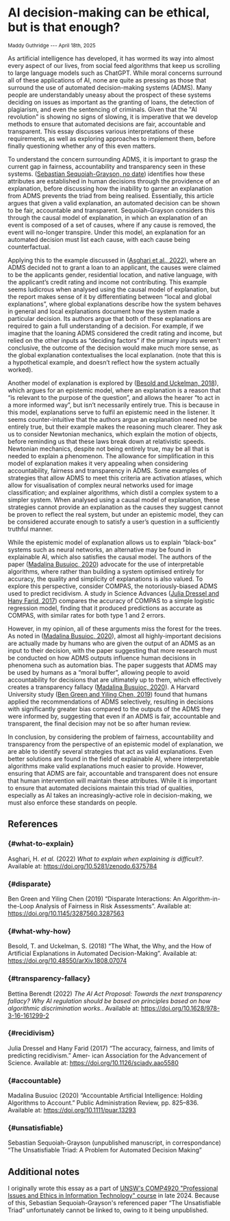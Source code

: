 # AI decision-making can be ethical, but is that enough?

<small>Maddy Guthridge --- April 18th, 2025</small>

As artificial intelligence has developed, it has wormed its way into almost every aspect of our lives, from social feed algorithms that keep us scrolling to large language models such as ChatGPT. While moral concerns surround all of these applications of AI, none are quite as pressing as those that surround the use of automated decision-making systems (ADMS). Many people are understandably uneasy about the prospect of these systems deciding on issues as important as the granting of loans, the detection of plagiarism, and even the sentencing of criminals. Given that the "AI revolution" is showing no signs of slowing, it is imperative that we develop methods to ensure that automated decisions are fair, accountable and transparent. This essay discusses various interpretations of these requirements, as well as exploring approaches to implement them, before finally questioning whether any of this even matters.

To understand the concern surrounding ADMS, it is important to grasp the current gap in fairness, accountability and transparency seen in these systems. ([Sebastian Sequoiah-Grayson, no date](#unsatisfiable)) identifies how these attributes are established in human decisions through the providence of an explanation, before discussing how the inability to garner an explanation from ADMS prevents the triad from being realised. Essentially, this article argues that given a valid explanation, an automated decision can be shown to be fair, accountable and transparent. Sequoiah-Grayson considers this through the causal model of explanation, in which an explanation of an event is composed of a set of causes, where if any cause is removed, the event will no-longer transpire. Under this model, an explanation for an automated decision must list each cause, with each cause being counterfactual.

Applying this to the example discussed in ([Asghari et al., 2022](#what-to-explain)), where an ADMS decided not to grant a loan to an applicant, the causes were claimed to be the applicants gender, residential location, and native language, with the applicant’s credit rating and income not contributing. This example seems ludicrous when analysed using the causal model of explanation, but the report makes sense of it by differentiating between “local and global explanations”, where global explanations describe how the system behaves in general and local explanations document how the system made a particular decision. Its authors argue that both of these explanations are required to gain a full understanding of a decision. For example, if we imagine that the loaning ADMS considered the credit rating and income, but relied on the other inputs as “deciding factors” if the primary inputs weren’t conclusive, the outcome of the decision would make much more sense, as the global explanation contextualises the local explanation. (note that this is a hypothetical example, and doesn’t reflect how the system actually worked).

Another model of explanation is explored by ([Besold and Uckelman, 2018](#what-why-how)), which argues for an epistemic model, where an explanation is a reason that “is relevant to the purpose of the question”, and allows the hearer “to act in a more informed way”, but isn’t necessarily entirely true. This is because in this model, explanations serve to fulfil an epistemic need in the listener. It seems counter-intuitive that the authors argue an explanation need not be entirely true, but their example makes the reasoning much clearer. They ask us to consider Newtonian mechanics, which explain the motion of objects, before reminding us that these laws break down at relativistic speeds. Newtonian mechanics, despite not being entirely true, may be all that is needed to explain a phenomenon. The allowance for simplification in this model of explanation makes it very appealing when considering accountability, fairness and transparency in ADMS. Some examples of strategies that allow ADMS to meet this criteria are activation atlases, which allow for visualisation of complex neural networks used for image classification; and explainer algorithms, which distil a complex system to a simpler system. When analysed using a causal model of explanation, these strategies cannot provide an explanation as the causes they suggest cannot be proven to reflect the real system, but under an epistemic model, they can be considered accurate enough to satisfy a user’s question in a sufficiently truthful manner.

While the epistemic model of explanation allows us to explain “black-box” systems such as neural networks, an alternative may be found in explainable AI, which also satisfies the causal model. The authors of the paper ([Madalina Busuioc, 2020](#accountable)) advocate for the use of interpretable algorithms, where rather than building a system optimised entirely for accuracy, the quality and simplicity of explanations is also valued. To explore this perspective, consider COMPAS, the notoriously-biased ADMS used to predict recidivism. A study in Science Advances ([Julia Dressel and Hany Farid, 2017](#recidivism)) compares the accuracy of COMPAS to a simple logistic regression model, finding that it produced predictions as accurate as COMPAS, with similar rates for both type 1 and 2 errors.

However, in my opinion, all of these arguments miss the forest for the trees. As noted in ([Madalina Busuioc, 2020](#transparency-fallacy)), almost all highly-important decisions are actually made by humans who are given the output of an ADMS as an input to their decision, with the paper suggesting that more research must be conducted on how ADMS outputs influence human decisions in phenomena such as automation bias. The paper suggests that ADMS may be used by humans as a “moral buffer”, allowing people to avoid accountability for decisions that are ultimately up to them, which effectively creates a transparency fallacy ([Madalina Busuioc, 2020](#transparency-fallacy)). A Harvard University study ([Ben Green and Yiling Chen, 2019](#disparate)) found that humans applied the recommendations of ADMS selectively, resulting in decisions with significantly greater bias compared to the outputs of the ADMS they were informed by, suggesting that even if an ADMS is fair, accountable and transparent, the final decision may not be so after human review.

In conclusion, by considering the problem of fairness, accountability and transparency from the perspective of an epistemic model of explanation, we are able to identify several strategies that act as valid explanations. Even better solutions are found in the field of explainable AI, where interpretable algorithms make valid explanations much easier to provide. However, ensuring that ADMS are fair, accountable and transparent does not ensure that human intervention will maintain these attributes. While it is important to ensure that automated decisions maintain this triad of qualities, especially as AI takes an increasingly-active role in decision-making, we must also enforce these standards on people.

## References

### {#what-to-explain}

Asghari, H. *et al.* (2022) *What to explain when explaining is difficult?*. Available at: <https://doi.org/10.5281/zenodo.6375784>

### {#disparate}

Ben Green and Yiling Chen (2019) “Disparate Interactions: An Algorithm-in-the-Loop Analysis of Fairness in Risk Assessments”. Available at: <https://doi.org/10.1145/3287560.3287563>

### {#what-why-how}

Besold, T. and Uckelman, S. (2018) “The What, the Why, and the How of Artificial Explanations in Automated Decision-Making”. Available at: <https://doi.org/10.48550/arXiv.1808.07074>

### {#transparency-fallacy}

Bettina Berendt (2022) *The AI Act Proposal: Towards the next transparency fallacy? Why AI regulation should be based on principles based on how algorithmic discrimination works.*. Available at: <https://doi.org/10.1628/978-3-16-161299-2>

### {#recidivism}

Julia Dressel and Hany Farid (2017) “The accuracy, fairness, and limits of predicting recidivism.” Amer- ican Association for the Advancement of Science. Available at: https://doi.org/10.1126/sciadv.aao5580

### {#accountable}

Madalina Busuioc (2020) “Accountable Artificial Intelligence: Holding Algorithms to Account.” Public Administration Review, pp. 825–836. Available at: https://doi.org/10.1111/puar.13293

### {#unsatisfiable}

Sebastian Sequoiah-Grayson (unpublished manuscript, in correspondance) “The Unsatisfiable Triad: A Problem for Automated Decision Making”

## Additional notes

I originally wrote this essay as a part of [UNSW's COMP4920 "Professional Issues and Ethics in Information Technology" course](https://handbook.unsw.edu.au/undergraduate/courses/2024/comp4920) in late 2024. Because of this, Sebastian Sequoiah-Grayson's referenced paper “The Unsatisfiable Triad” unfortunately cannot be linked to, owing to it being unpublished.

